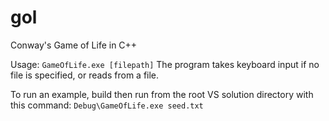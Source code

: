 # gol
Conway's Game of Life in C++

Usage: `GameOfLife.exe [filepath]`
The program takes keyboard input if no file is specified, or reads from a file.

To run an example, build then run from the root VS solution directory with this command: `Debug\GameOfLife.exe seed.txt`
